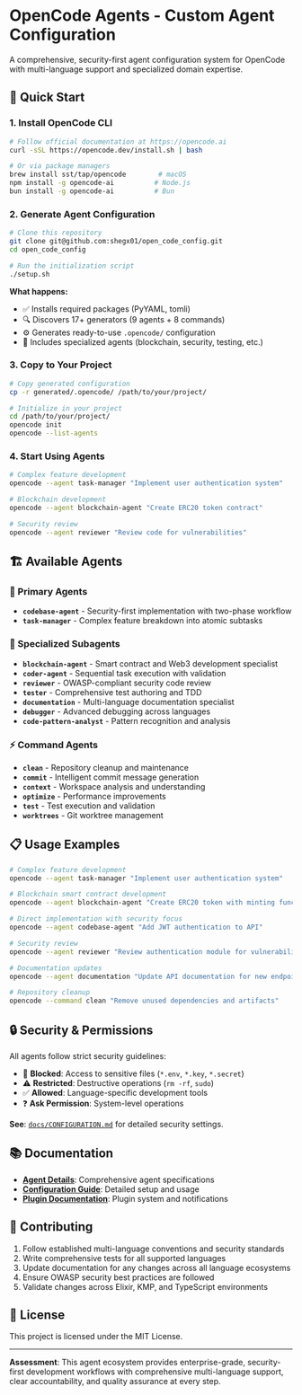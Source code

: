# OpenCode Agents - Custom Agent Configuration

A comprehensive, security-first agent configuration system for OpenCode with multi-language support and specialized domain expertise.

## 🚀 Quick Start

### 1. Install OpenCode CLI

```bash
# Follow official documentation at https://opencode.ai
curl -sSL https://opencode.dev/install.sh | bash

# Or via package managers
brew install sst/tap/opencode        # macOS
npm install -g opencode-ai          # Node.js
bun install -g opencode-ai          # Bun
```

### 2. Generate Agent Configuration

```bash
# Clone this repository
git clone git@github.com:shegx01/open_code_config.git
cd open_code_config

# Run the initialization script
./setup.sh
```

**What happens:**

- ✅ Installs required packages (PyYAML, tomli)
- 🔍 Discovers 17+ generators (9 agents + 8 commands)
- ⚙️ Generates ready-to-use `.opencode/` configuration
- 🎯 Includes specialized agents (blockchain, security, testing, etc.)

### 3. Copy to Your Project

```bash
# Copy generated configuration
cp -r generated/.opencode/ /path/to/your/project/

# Initialize in your project
cd /path/to/your/project/
opencode init
opencode --list-agents
```

### 4. Start Using Agents

```bash
# Complex feature development
opencode --agent task-manager "Implement user authentication system"

# Blockchain development
opencode --agent blockchain-agent "Create ERC20 token contract"

# Security review
opencode --agent reviewer "Review code for vulnerabilities"
```

## 🏗️ Available Agents

### 🎯 Primary Agents

- **`codebase-agent`** - Security-first implementation with two-phase workflow
- **`task-manager`** - Complex feature breakdown into atomic subtasks

### 🔧 Specialized Subagents

- **`blockchain-agent`** - Smart contract and Web3 development specialist
- **`coder-agent`** - Sequential task execution with validation
- **`reviewer`** - OWASP-compliant security code review
- **`tester`** - Comprehensive test authoring and TDD
- **`documentation`** - Multi-language documentation specialist
- **`debugger`** - Advanced debugging across languages
- **`code-pattern-analyst`** - Pattern recognition and analysis

### ⚡ Command Agents

- **`clean`** - Repository cleanup and maintenance
- **`commit`** - Intelligent commit message generation
- **`context`** - Workspace analysis and understanding
- **`optimize`** - Performance improvements
- **`test`** - Test execution and validation
- **`worktrees`** - Git worktree management

## 📋 Usage Examples

```bash
# Complex feature development
opencode --agent task-manager "Implement user authentication system"

# Blockchain smart contract development
opencode --agent blockchain-agent "Create ERC20 token with minting functionality"

# Direct implementation with security focus
opencode --agent codebase-agent "Add JWT authentication to API"

# Security review
opencode --agent reviewer "Review authentication module for vulnerabilities"

# Documentation updates
opencode --agent documentation "Update API documentation for new endpoints"

# Repository cleanup
opencode --command clean "Remove unused dependencies and artifacts"
```

## 🔒 Security & Permissions

All agents follow strict security guidelines:

- 🚫 **Blocked**: Access to sensitive files (`*.env`, `*.key`, `*.secret`)
- ⚠️ **Restricted**: Destructive operations (`rm -rf`, `sudo`)
- ✅ **Allowed**: Language-specific development tools
- ❓ **Ask Permission**: System-level operations

**See**: [`docs/CONFIGURATION.md`](docs/CONFIGURATION.md) for detailed security settings.

## 📚 Documentation

- **[Agent Details](.opencode/AGENTS.md)**: Comprehensive agent specifications
- **[Configuration Guide](.opencode/README.md)**: Detailed setup and usage
- **[Plugin Documentation](.opencode/plugin/README.md)**: Plugin system and notifications

## 🤝 Contributing

1. Follow established multi-language conventions and security standards
2. Write comprehensive tests for all supported languages
3. Update documentation for any changes across all language ecosystems
4. Ensure OWASP security best practices are followed
5. Validate changes across Elixir, KMP, and TypeScript environments

## 📄 License

This project is licensed under the MIT License.

---

**Assessment**: This agent ecosystem provides enterprise-grade, security-first development workflows with comprehensive multi-language support, clear accountability, and quality assurance at every step.
